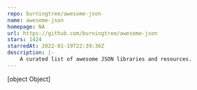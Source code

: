 ```yaml
---
repo: burningtree/awesome-json
name: awesome-json
homepage: NA
url: https://github.com/burningtree/awesome-json
stars: 1424
starredAt: 2022-01-19T22:39:36Z
description: |-
    A curated list of awesome JSON libraries and resources.
---
```


[object Object]
